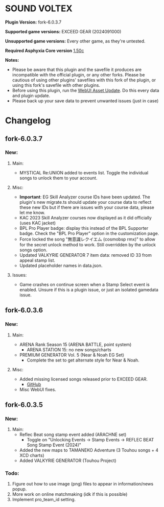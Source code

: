 # SOUND VOLTEX

**Plugin Version:** fork-6.0.3.7

**Supported game versions:** EXCEED GEAR (2024091000)

**Unsupported game versions:** Every other game, as they're untested.

**Required Asphyxia Core version** [1.50c](https://github.com/asphyxia-core/asphyxia-core.github.io/releases/tag/v1.50)

**Notes:**
- Please be aware that this plugin and the savefile it produces are incompatible with the official plugin, or any other forks. Please be cautious of using other plugins' savefiles with this fork of the plugin, or using this fork's savefile with other plugins.
- Before using this plugin, run the [WebUI Asset Update](/plugin/sdvx@asphyxia/update%20webui%20assets). Do this every data and plugin update.
- Please back up your save data to prevent unwanted issues (just in case)


Changelog
===========
## fork-6.0.3.7

### New:

1. Main:
	- MYSTICAL Re:UNION added to events list. Toggle the individual songs to unlock them to your account.

2. Misc:
	- **Important**: EG Skill Analyzer course IDs have been updated. The plugin's new migrate.ts should update your course data to reflect these new IDs but if there are issues with your course data, please let me know. 
	- KAC 2023 Skill Analyzer courses now displayed as it did officially (uses KAC jacket)
	- BPL Pro Player badge: display this instead of the BPL Supporter badge. Check the "BPL Pro Player" option in the customization page.
	- Force locked the song "無意識レクイエム (cosmobsp rmx)" to allow for the secret unlock method to work. Still overridden by the unlock songs option.
	- Updated VALKYRIE GENERATOR 7 item data: removed ID 33 from appeal stamp list. 
	- Updated placeholder names in data.json.

3. Issues:
	- Game crashes on continue screen when a Stamp Select event is enabled. Unsure if this is a plugin issue, or just an isolated gamedata issue.


## fork-6.0.3.6

### New:

1. Main:
	- ARENA Rank Season 15 (ARENA BATTLE, point system)
		- ARENA STATION 15: no new songs/charts
	- PREMIUM GENERATOR Vol. 5 (Near & Noah EG Set)
		- Complete the set to get alternate style for Near & Noah.

2. Misc:
	- Added missing licensed songs released prior to EXCEED GEAR.
		- [GitHub](https://github.com/22vv0/asphyxia_plugins/issues/4)
	- Misc WebUI fixes.


## fork-6.0.3.5

### New:

1. Main:
	- Reflec Beat song stamp event added (ARACHNE set)
		- Toggle on "Unlocking Events -> Stamp Events -> REFLEC BEAT Song Stamp Event (2024)"
	- Added the new maps to TAMANEKO Adventure (3 Touhou songs + 4 XCD charts)
	- Added VALKYRIE GENERATOR (Touhou Project)


### Todo:

1. Figure out how to use image (png) files to appear in information/news popup.
2. More work on online matchmaking (idk if this is possible)
3. Implement pro_team_id setting.
